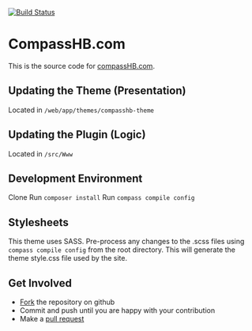 [![Build Status](https://travis-ci.org/CompassHB/compasshb.com.svg?branch=master)](https://travis-ci.org/CompassHB/compasshb.com)
# CompassHB.com
This is the source code for [compassHB.com](http://www.compasshb.com/).
## Updating the Theme (Presentation)
Located in `/web/app/themes/compasshb-theme`
## Updating the Plugin (Logic)
Located in `/src/Www`
## Development Environment
Clone
Run `composer install`
Run `compass compile config`
## Stylesheets
This theme uses SASS. Pre-process any changes to the .scss files using `compass compile config` from the root directory. This will generate the theme style.css file used by the site.
## Get Involved
* [Fork](https://help.github.com/articles/fork-a-repo/) the repository on github
* Commit and push until you are happy with your contribution
* Make a [pull request](https://help.github.com/articles/using-pull-requests/)